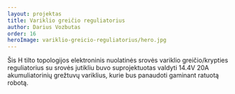 ```yaml
---
layout: projektas
title: Variklio greičio reguliatorius
author: Darius Vozbutas
order: 16
heroImage: variklio-greicio-reguliatorius/hero.jpg
---
```

Šis H tilto topologijos elektroninis nuolatinės srovės variklio
greičio/krypties reguliatorius su srovės jutikliu buvo suprojektuotas valdyti
14.4V 20A akumuliatorinių grežtuvų variklius, kurie bus panaudoti gaminant
ratuotą robotą.
